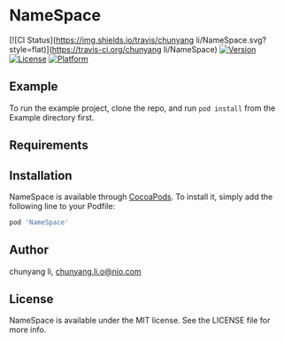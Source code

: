 # NameSpace

[![CI Status](https://img.shields.io/travis/chunyang li/NameSpace.svg?style=flat)](https://travis-ci.org/chunyang li/NameSpace)
[![Version](https://img.shields.io/cocoapods/v/NameSpace.svg?style=flat)](https://cocoapods.org/pods/NameSpace)
[![License](https://img.shields.io/cocoapods/l/NameSpace.svg?style=flat)](https://cocoapods.org/pods/NameSpace)
[![Platform](https://img.shields.io/cocoapods/p/NameSpace.svg?style=flat)](https://cocoapods.org/pods/NameSpace)

## Example

To run the example project, clone the repo, and run `pod install` from the Example directory first.

## Requirements

## Installation

NameSpace is available through [CocoaPods](https://cocoapods.org). To install
it, simply add the following line to your Podfile:

```ruby
pod 'NameSpace'
```

## Author

chunyang li, chunyang.li.o@nio.com

## License

NameSpace is available under the MIT license. See the LICENSE file for more info.
